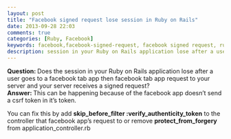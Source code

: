 ```yaml
---
layout: post
title: "Facebook signed request lose session in Ruby on Rails"
date: 2013-09-28 22:03
comments: true
categories: [Ruby, Facebook]
keywords: facebook,facebook-signed-request, facebook signed request, ruby,ruby on rails,rails,facebook signed request lose session in ruby on rails
description: session in your Ruby on Rails application lose after a user goes to a facebook tab app then facebook tab app request to your server and your server receives a signed request
---
```


<p>
  <strong>Question: </strong> Does the session in your Ruby on Rails application lose after a user goes to a facebook tab app then facebook tab app request to your server and your server receives a signed request?<br/>
  <strong>Answer: </strong> This can be happening because of the facebook app doesn’t send a csrf token in it’s token.
</p>

<p>
  You can fix this by add <strong>skip_before_filter :verify_authenticity_token</strong> to the controller that facebook app’s request to or remove <strong>protect_from_forgery</strong> from application_controller.rb
</p>